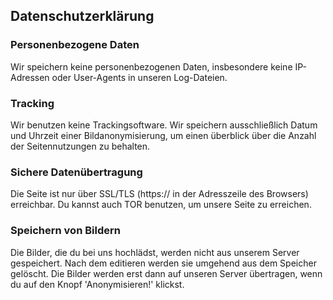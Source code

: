 ## Datenschutzerklärung
### Personenbezogene Daten
Wir speichern keine personenbezogenen Daten, insbesondere keine IP-Adressen oder User-Agents in unseren Log-Dateien.

### Tracking
Wir benutzen keine Trackingsoftware. Wir speichern ausschließlich Datum und Uhrzeit einer Bildanonymisierung, um einen überblick über die Anzahl der Seitennutzungen zu behalten.

### Sichere Datenübertragung
Die Seite ist nur über SSL/TLS (https:// in der Adresszeile des Browsers) erreichbar. Du kannst auch TOR benutzen, um unsere Seite zu erreichen.

### Speichern von Bildern
Die Bilder, die du bei uns hochlädst, werden nicht aus unserem Server gespeichert. Nach dem editieren werden sie umgehend aus dem Speicher gelöscht. Die Bilder werden erst dann auf unseren Server übertragen, wenn du auf den Knopf 'Anonymisieren!' klickst.